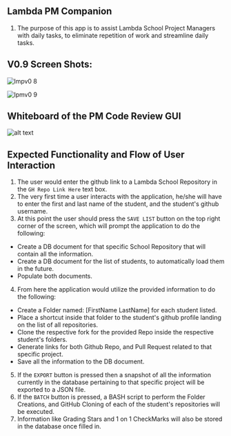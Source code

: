 ## Lambda PM Companion
1. The purpose of this app is to assist Lambda School Project Managers with daily tasks, to eliminate repetition of work and streamline daily tasks.
## V0.9 Screen Shots:
 ![lmpv0 8](https://user-images.githubusercontent.com/20391435/43625204-bdad6036-96b9-11e8-90cc-1223a8b66744.PNG)
 
 ![lpmv0 9](https://user-images.githubusercontent.com/20391435/43625205-bdba942c-96b9-11e8-9ee6-7e077d1f8c6f.PNG)
## Whiteboard of the PM Code Review GUI
 ![alt text](./Whiteboard/GitCloneMultiple.jpg "Logo Title Text 1")

## Expected Functionality and Flow of User Interaction
1. The user would enter the github link to a Lambda School Repository in the `GH Repo Link Here` text box.
2. The very first time a user interacts with the application, he/she will have to enter the first and last name of the student, and the student's github username.
3. At this point the user should press the `SAVE LIST` button on the top right corner of the screen, which will prompt the application to do the following:
  * Create a DB document for that specific School Repository that will contain all the information.
  * Create a DB document for the list of students, to automatically load them in the future.
  * Populate both documents.
4. From here the application would utilize the provided information to do the following:
  * Create a Folder named: [FirstName LastName] for each student listed.
  * Place a shortcut inside that folder to the student's github profile landing on the list of all repositories.
  * Clone the respective fork for the provided Repo inside the respective student's folders.
  * Generate links for both Github Repo, and Pull Request related to that specific project.
  * Save all the information to the DB document.
5. If the `EXPORT` button is pressed then a snapshot of all the information currently in the database pertaining to that specific project will be exported to a JSON file.
6. If the `BATCH` button is pressed, a BASH script to perform the Folder Creations, and GitHub Cloning of each of the student's repositories will be executed.
7. Information like Grading Stars and 1 on 1 CheckMarks will also be stored in the database once filled in.
